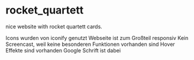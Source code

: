 # rocket_quartett
 nice website with rocket quartett cards.

Icons wurden von iconify genutzt 
Webseite ist zum Großteil responsiv
Kein Screencast, weil keine besonderen Funktionen vorhanden sind
Hover Effekte sind vorhanden
Google Schrift ist dabei